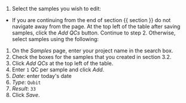 1. Select the samples you wish to edit:
  * If you are continuing from the end of section {{ section }} do not navigate away from the page. At the top left of the table after saving samples, click the _Add QCs_ button. Continue to step 2. Otherwise, select samples using the following:
  1. On the _Samples_ page, enter your project name in the search box.
  1. Check the boxes for the samples that you created in section 3.2.
  1. Click _Add QCs_ at the top left of the table.
1. Enter `1` QC per sample and click _Add_.
1. _Date_: enter today's date
1. _Type_: `Qubit`
1. _Result_: `33`
1. Click _Save_.

